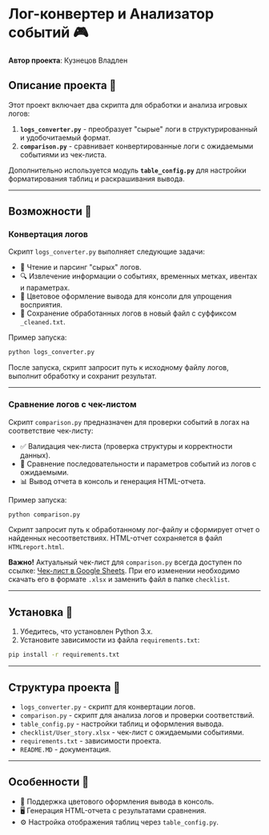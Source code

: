 # Лог-конвертер и Анализатор событий 🎮

**Автор проекта**: Кузнецов Владлен

## Описание проекта 📝

Этот проект включает два скрипта для обработки и анализа игровых логов:

1. **`logs_converter.py`** - преобразует "сырые" логи в структурированный и удобочитаемый формат.
2. **`comparison.py`** - сравнивает конвертированные логи с ожидаемыми событиями из чек-листа.

Дополнительно используется модуль **`table_config.py`** для настройки форматирования таблиц и раскрашивания вывода.

---

## Возможности 🚀

### Конвертация логов

Скрипт `logs_converter.py` выполняет следующие задачи:

- 📄 Чтение и парсинг "сырых" логов.
- 🔍 Извлечение информации о событиях, временных метках, ивентах и параметрах.
- 🎨 Цветовое оформление вывода для консоли для упрощения восприятия.
- 💾 Сохранение обработанных логов в новый файл с суффиксом `_cleaned.txt`.

Пример запуска:

```bash
python logs_converter.py
```

После запуска, скрипт запросит путь к исходному файлу логов, выполнит обработку и сохранит результат.

---

### Сравнение логов с чек-листом

Скрипт `comparison.py` предназначен для проверки событий в логах на соответствие чек-листу:

- ✅ Валидация чек-листа (проверка структуры и корректности данных).
- 🔄 Сравнение последовательности и параметров событий из логов с ожидаемыми.
- 📊 Вывод отчета в консоль и генерация HTML-отчета.

Пример запуска:

```bash
python comparison.py
```

Скрипт запросит путь к обработанному лог-файлу и сформирует отчет о найденных несоответствиях. HTML-отчет сохраняется в файл `HTMLreport.html`.

**Важно!** Актуальный чек-лист для `comparison.py` всегда доступен по ссылке: [Чек-лист в Google Sheets](https://docs.google.com/spreadsheets/d/1foyK19JJ-7zKIXpyf64IwADvk-bD9A91jVFI1QViIhU/edit?gid=1451184097#gid=1451184097). При его изменении необходимо скачать его в формате `.xlsx` и заменить файл в папке `checklist`.

---

## Установка 🔧

1. Убедитесь, что установлен Python 3.x.
2. Установите зависимости из файла `requirements.txt`:

```bash
pip install -r requirements.txt
```

---

## Структура проекта 📂

- `logs_converter.py` - скрипт для конвертации логов.
- `comparison.py` - скрипт для анализа логов и проверки соответствий.
- `table_config.py` - настройки таблиц и оформления вывода.
- `checklist/User_story.xlsx` - чек-лист с ожидаемыми событиями.
- `requirements.txt` - зависимости проекта.
- `README.MD` - документация.

---

## Особенности 🌟

- 🎨 Поддержка цветового оформления вывода в консоль.
- 🖥️ Генерация HTML-отчета с результатами сравнения.
- ⚙️ Настройка отображения таблиц через `table_config.py`.
